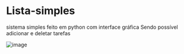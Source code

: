 # Lista-simples
sistema simples feito em python com interface gráfica
Sendo possível adicionar e deletar tarefas

![image](https://github.com/Gabriel-Dev-Oliveira/Lista-simples/assets/97638988/24f49a28-af15-4251-ace9-1d84399eae4b)
